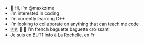 - 👋 Hi, I’m @maxkzime
- I’m interested in coding
- I’m currently learning C++
- I’m looking to collaborate on anything that can teach me code
- 🇫🇷 🥐 🥖 I’m french baguette baguette croissant
- Je suis en BUT1 Info à La Rochelle, en Fr

<!---
maxkzime/maxkzime is a ✨ special ✨ repository because its `README.md` (this file) appears on your GitHub profile.
You can click the Preview link to take a look at your changes.
--->
